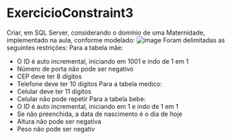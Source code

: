 # ExercicioConstraint3
Criar, em SQL Server, considerando o domínio de uma Maternidade, implementado na aula, conforme modelado:
![image](https://github.com/ByancaMatos01/ExercicioConstraint2/assets/122841376/df30c755-e32e-4fd8-9147-14cad089297c)
Foram delimitadas as seguintes restrições:
Para a tabela mãe:
- O ID é auto incremental, iniciando em 1001 e indo de 1 em 1
- Número de porta não pode ser negativo
- CEP deve ter 8 dígitos
- Telefone deve ter 10 dígitos
Para a tabela medico:
- Celular deve ter 11 dígitos
- Celular não pode repetir
Para a tabela bebe:
- O ID é auto incremental, iniciando em 1 e indo de 1 em 1
- Se não preenchida, a data de nascimento é o dia de hoje
- Altura não pode ser negativa
- Peso não pode ser negativ

